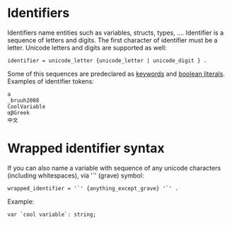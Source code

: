 # Identifiers
Identifiers name entities such as variables, structs, types, .... Identifier is a sequence of letters and digits. The first character of identifier must be a letter. Unicode letters and digits are supported as well:
```
identifier = unicode_letter {unicode_letter | unicode_digit } .
```
Some of this sequences are predeclared as [keywords](./keywords.md) and [boolean literals](./boolean_literals.md).
Examples of identifier tokens:
```tiny
a
_bruuh2008
CoolVariable
αβGreek
中文
```

# Wrapped identifier syntax
If you can also name a variable with sequence of any unicode characters (including whitespaces), via '`' (grave) symbol:
```
wrapped_identifier = '`' {anything_except_grave} '`' .
```
Example:
```tiny
var `cool variable`: string;
```